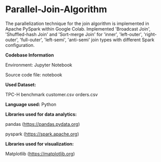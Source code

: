 # Parallel-Join-Algorithm

The parallelization technique for the join algorithm is implemented in Apache PySpark within Google Colab. Implemented 'Broadcast Join', 'Shuffled-hash Join' and 'Sort-merge Join' for 'inner', 'left-outer', 'right-outer', 'full-outer', 'left-semi', 'anti-semi' join types with different Spark configuration. 

**Codebase Information**

Environment: Jupyter Notebook

Source code file: notebook

**Used Dataset:**

TPC-H benchmark 
customer.csv
orders.csv


**Language used:** Python

**Libraries used for data analytics:**

pandas (https://pandas.pydata.org)

pyspark (https://spark.apache.org)

**Libraries used for visualization:**

Matplotlib (https://matplotlib.org)
